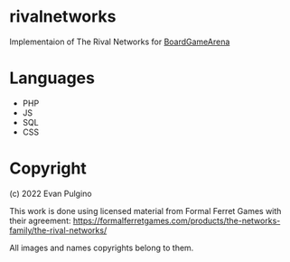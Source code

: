 # rivalnetworks
Implementaion of The Rival Networks for [BoardGameArena](http://www.boardgamearena.com)

# Languages
- PHP
- JS
- SQL
- CSS

# Copyright
(c) 2022 Evan Pulgino

This work is done using licensed material from Formal Ferret Games with their agreement:
https://formalferretgames.com/products/the-networks-family/the-rival-networks/

All images and names copyrights belong to them.
